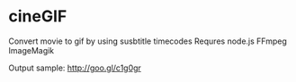 # cineGIF

Convert movie to gif by using susbtitle timecodes
Requres node.js FFmpeg ImageMagik


Output sample:
http://goo.gl/c1g0gr
